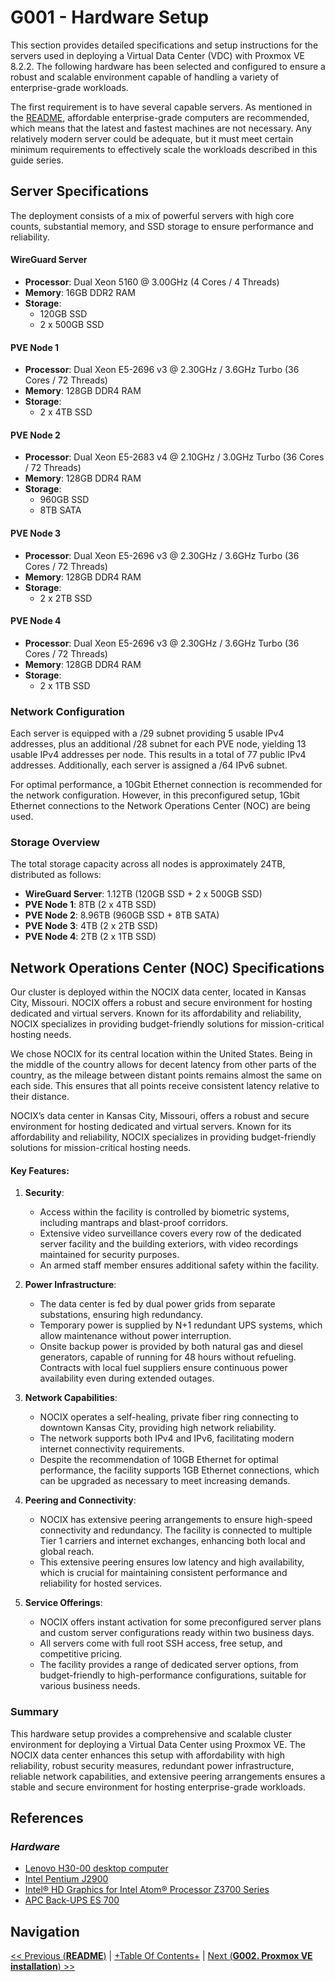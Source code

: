 # G001 - Hardware Setup

This section provides detailed specifications and setup instructions for the servers used in deploying a Virtual Data Center (VDC) with Proxmox VE 8.2.2. The following hardware has been selected and configured to ensure a robust and scalable environment capable of handling a variety of enterprise-grade workloads.

The first requirement is to have several capable servers. As mentioned in the [README](README.md), affordable enterprise-grade computers are recommended, which means that the latest and fastest machines are not necessary. Any relatively modern server could be adequate, but it must meet certain minimum requirements to effectively scale the workloads described in this guide series.

## Server Specifications

The deployment consists of a mix of powerful servers with high core counts, substantial memory, and SSD storage to ensure performance and reliability.

#### WireGuard Server

- **Processor**: Dual Xeon 5160 @ 3.00GHz (4 Cores / 4 Threads)
- **Memory**: 16GB DDR2 RAM
- **Storage**:
  - 120GB SSD
  - 2 x 500GB SSD

#### PVE Node 1

- **Processor**: Dual Xeon E5-2696 v3 @ 2.30GHz / 3.6GHz Turbo (36 Cores / 72 Threads)
- **Memory**: 128GB DDR4 RAM
- **Storage**:
  - 2 x 4TB SSD

#### PVE Node 2

- **Processor**: Dual Xeon E5-2683 v4 @ 2.10GHz / 3.0GHz Turbo (36 Cores / 72 Threads)
- **Memory**: 128GB DDR4 RAM
- **Storage**:
  - 960GB SSD
  - 8TB SATA

#### PVE Node 3

- **Processor**: Dual Xeon E5-2696 v3 @ 2.30GHz / 3.6GHz Turbo (36 Cores / 72 Threads)
- **Memory**: 128GB DDR4 RAM
- **Storage**:
  - 2 x 2TB SSD

#### PVE Node 4

- **Processor**: Dual Xeon E5-2696 v3 @ 2.30GHz / 3.6GHz Turbo (36 Cores / 72 Threads)
- **Memory**: 128GB DDR4 RAM
- **Storage**:
  - 2 x 1TB SSD

### Network Configuration

Each server is equipped with a /29 subnet providing 5 usable IPv4 addresses, plus an additional /28 subnet for each PVE node, yielding 13 usable IPv4 addresses per node. This results in a total of 77 public IPv4 addresses. Additionally, each server is assigned a /64 IPv6 subnet.

For optimal performance, a 10Gbit Ethernet connection is recommended for the network configuration. However, in this preconfigured setup, 1Gbit Ethernet connections to the Network Operations Center (NOC) are being used.

### Storage Overview

The total storage capacity across all nodes is approximately 24TB, distributed as follows:

- **WireGuard Server**: 1.12TB (120GB SSD + 2 x 500GB SSD)
- **PVE Node 1**: 8TB (2 x 4TB SSD)
- **PVE Node 2**: 8.96TB (960GB SSD + 8TB SATA)
- **PVE Node 3**: 4TB (2 x 2TB SSD)
- **PVE Node 4**: 2TB (2 x 1TB SSD)

## Network Operations Center (NOC) Specifications

Our cluster is deployed within the NOCIX data center, located in Kansas City, Missouri. NOCIX offers a robust and secure environment for hosting dedicated and virtual servers. Known for its affordability and reliability, NOCIX specializes in providing budget-friendly solutions for mission-critical hosting needs.

We chose NOCIX for its central location within the United States. Being in the middle of the country allows for decent latency from other parts of the country, as the mileage between distant points remains almost the same on each side. This ensures that all points receive consistent latency relative to their distance.

NOCIX’s data center in Kansas City, Missouri, offers a robust and secure environment for hosting dedicated and virtual servers. Known for its affordability and reliability, NOCIX specializes in providing budget-friendly solutions for mission-critical hosting needs.

#### Key Features:

1. **Security**:
    - Access within the facility is controlled by biometric systems, including mantraps and blast-proof corridors.
    - Extensive video surveillance covers every row of the dedicated server facility and the building exteriors, with video recordings maintained for security purposes.
    - An armed staff member ensures additional safety within the facility.

2. **Power Infrastructure**:
    - The data center is fed by dual power grids from separate substations, ensuring high redundancy.
    - Temporary power is supplied by N+1 redundant UPS systems, which allow maintenance without power interruption.
    - Onsite backup power is provided by both natural gas and diesel generators, capable of running for 48 hours without refueling. Contracts with local fuel suppliers ensure continuous power availability even during extended outages.

3. **Network Capabilities**:
    - NOCIX operates a self-healing, private fiber ring connecting to downtown Kansas City, providing high network reliability.
    - The network supports both IPv4 and IPv6, facilitating modern internet connectivity requirements.
    - Despite the recommendation of 10GB Ethernet for optimal performance, the facility supports 1GB Ethernet connections, which can be upgraded as necessary to meet increasing demands.

4. **Peering and Connectivity**:
    - NOCIX has extensive peering arrangements to ensure high-speed connectivity and redundancy. The facility is connected to multiple Tier 1 carriers and internet exchanges, enhancing both local and global reach.
    - This extensive peering ensures low latency and high availability, which is crucial for maintaining consistent performance and reliability for hosted services.

5. **Service Offerings**:
    - NOCIX offers instant activation for some preconfigured server plans and custom server configurations ready within two business days.
    - All servers come with full root SSH access, free setup, and competitive pricing.
    - The facility provides a range of dedicated server options, from budget-friendly to high-performance configurations, suitable for various business needs.

### Summary

This hardware setup provides a comprehensive and scalable cluster environment for deploying a Virtual Data Center using Proxmox VE. The NOCIX data center enhances this setup with affordability with high reliability, robust security measures, redundant power infrastructure, reliable network capabilities, and extensive peering arrangements ensures a stable and secure environment for hosting enterprise-grade workloads.

## References

### _Hardware_

- [Lenovo H30-00 desktop computer](https://pcsupport.lenovo.com/us/en/products/desktops-and-all-in-ones/lenovo-h-series-desktops/lenovo-h30-00-desktop)
- [Intel Pentium J2900](https://ark.intel.com/content/www/us/en/ark/products/78868/intel-pentium-processor-j2900-2m-cache-up-to-2-67-ghz.html)
- [Intel® HD Graphics for Intel Atom® Processor Z3700 Series](https://ark.intel.com/content/www/us/en/ark/products/78868/intel-pentium-processor-j2900-2m-cache-up-to-2-67-ghz.html#tab-blade-1-0-4)
- [APC Back-UPS ES 700](https://www.apc.com/shop/es/es/products/Back-UPS-700-de-bajo-consumo-de-APC-230-V-CEE-7-7/P-BE700G-SP)

## Navigation

[<< Previous (**README**)](README.md) | [+Table Of Contents+](G000%20-%20Table%20Of%20Contents.md) | [Next (**G002. Proxmox VE installation**) >>](G002%20-%20Proxmox%20VE%20installation.md)
